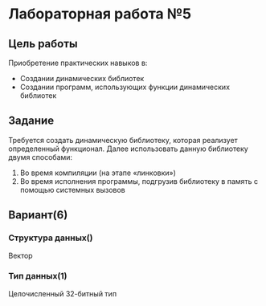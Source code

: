 # Лабораторная работа №5
## Цель работы
Приобретение практических навыков в:
* Создании динамических библиотек
* Создании программ, использующих функции динамических библиотек

## Задание
Требуется создать динамическую библиотеку, которая реализует определенный функционал. Далее использовать данную библиотеку двумя способами:
1. Во время компиляции (на этапе «линковки»)
2. Во время исполнения программы, подгрузив библиотеку в память с помощью
   системных вызовов

## Вариант(6)
### Структура данных()
Вектор

### Тип данных(1)
Целочисленный 32-битный тип
